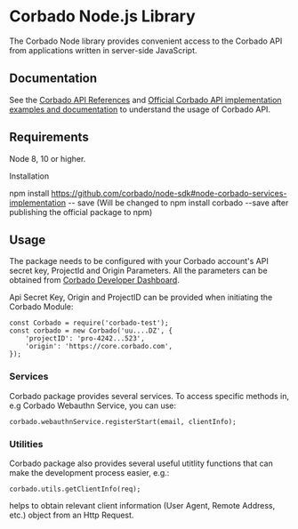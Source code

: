# Corbado Node.js Library 

The Corbado Node library provides convenient access to the Corbado API from applications written in server-side JavaScript.

## Documentation 

See the [Corbado API References](https://api.corbado.com/docs/api/) and [Official Corbado API implementation examples and documentation](https://corbado.gitbook.io/api-docs/overview/welcome) to understand the usage of Corbado API. 

## Requirements 

Node 8, 10 or higher. 

Installation 

npm install https://github.com/corbado/node-sdk#node-corbado-services-implementation -- save (Will be changed to npm install corbado --save   after publishing the official package to npm)

## Usage 

The package needs to be configured with your Corbado account's API secret key, ProjectId and Origin Parameters. All the parameters can be obtained from [Corbado Developer Dashboard](https://app.corbado.com). 

Api Secret Key, Origin and ProjectID can be provided when initiating the Corbado Module: 

```
const Corbado = require('corbado-test');
const corbado = new Corbado('uu....DZ', {
    'projectID': 'pro-4242...523',
    'origin': 'https://core.corbado.com',
});

```

### Services 

Corbado package provides several services.
To access specific methods in, e.g Corbado Webauthn Service, you can use: 

```
corbado.webauthnService.registerStart(email, clientInfo);
```


### Utilities

Corbado package also provides several useful utitlity functions that can make the development process easier, e.g.:
```
corbado.utils.getClientInfo(req);
```
helps to obtain relevant client information (User Agent, Remote Address, etc.) object from an Http Request.
